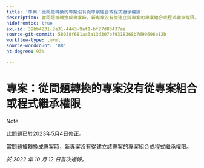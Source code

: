 ```yaml
---
title: '專案：從問題轉換的專案沒有從專案組合或程式繼承權限'
description: 當問題被轉換成專案時，新專案沒有從建立該專案的專案組合或程式繼承權限。
hidefromtoc: true
exl-id: 39bb4231-2a31-4443-9af1-bf27d83437ae
source-git-commit: 58038f681aa3a13d307bf9318368b7d99696b12b
workflow-type: tm+mt
source-wordcount: '88'
ht-degree: 93%

---
```


# 專案：從問題轉換的專案沒有從專案組合或程式繼承權限

>[!NOTE]
>
>此問題已於2023年5月4日修正。

當問題被轉換成專案時，新專案沒有從建立該專案的專案組合或程式繼承權限。

_於 2022 年 10 月 12 日首次通報。_
